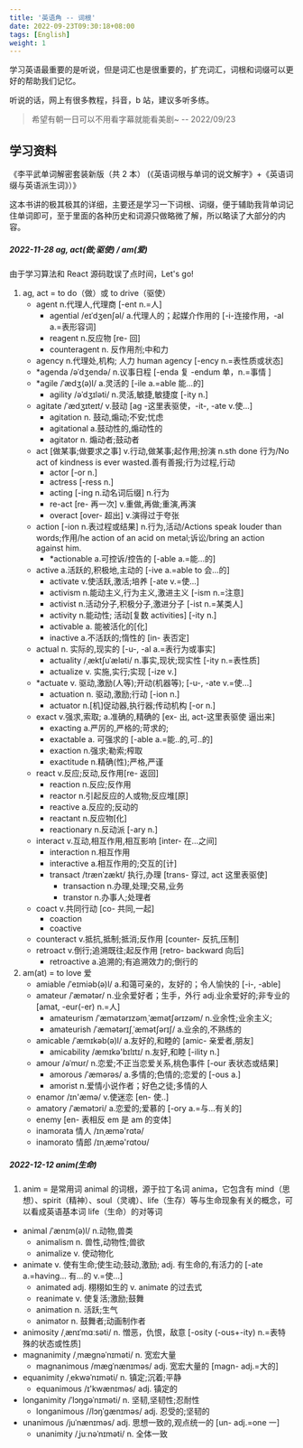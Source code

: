 ```yaml
---
title: '英语角 -- 词根'
date: 2022-09-23T09:30:18+08:00
tags: [English]
weight: 1
---
```


学习英语最重要的是听说，但是词汇也是很重要的，扩充词汇，词根和词缀可以更好的帮助我们记忆。

听说的话，网上有很多教程，抖音，b 站，建议多听多练。

> 希望有朝一日可以不用看字幕就能看美剧~ -- 2022/09/23

## 学习资料

《李平武单词解密套装新版（共 2 本） (《英语词根与单词的说文解字》+《英语词缀与英语派生词》）》

这本书讲的极其极其的详细，主要还是学习一下词根、词缀，便于辅助我背单词记住单词即可，至于里面的各种历史和词源只做略微了解，所以略读了大部分的内容。

##### 2022-11-28 ag, act(做;驱使) / am(爱)

由于学习算法和 React 源码耽误了点时间，Let's go!

1. ag, act = to do（做）或 to drive（驱使）
   - agent n.代理人,代理商 [-ent n.=人]
     - agential /eɪˈdʒenʃəl/ a.代理人的；起媒介作用的 [-i-连接作用，-al a.=表形容词]
     - reagent n.反应物 [re- 回]
     - counteragent n. 反作用剂;中和力
   - agency n.代理处,机构; 人力 human agency [-ency n.=表性质或状态]
   - \*agenda /əˈdʒendə/ n.议事日程 [-enda 复 -endum 单，n.=事情 ]
   - \*agile /ˈædʒ(ə)l/ a.灵活的 [-ile a.=able 能...的]
     - agility /əˈdʒɪləti/ n.灵活,敏捷,敏捷度 [-ity n.]
   - agitate /ˈædʒɪteɪt/ v.鼓动 [ag -这里表驱使，-it-, -ate v.使...]
     - agitation n. 鼓动,煽动;不安;忧虑
     - agitational a.鼓动性的,煽动性的
     - agitator n. 煽动者;鼓动者
   - act [做某事;做要求之事] v.行动,做某事;起作用;扮演 n.sth done 行为/No act of kindness is ever wasted.善有善报;行为过程,行动
     - actor [-or n.]
     - actress [-ress n.]
     - acting [-ing n.动名词后缀] n.行为
     - re-act [re- 再一次] v.重做,再做;重演,再演
     - overact [over- 超出] v.演得过于夸张
   - action [-ion n.表过程或结果] n.行为,活动/Actions speak louder than words;作用/he action of an acid on metal;诉讼/bring an action against him.
     - \*actionable a.可控诉/控告的 [-able a.=能...的]
   - active a.活跃的,积极地,主动的 [-ive a.=able to 会...的]
     - activate v.使活跃,激活;培养 [-ate v.=使...]
     - activism n.能动主义,行为主义,激进主义 [-ism n.=注意]
     - activist n.活动分子,积极分子,激进分子 [-ist n.=某类人]
     - activity n.能动性; 活动[复数 activities] [-ity n.]
     - activable a. 能被活化的[化]
     - inactive a.不活跃的;惰性的 [in- 表否定]
   - actual n. 实际的,现实的 [-u-, -al a.=表行为或事实]
     - actuality /ˌæktʃuˈæləti/ n.事实,现状;现实性 [-ity n.=表性质]
     - actualize v. 实施,实行;实现 [-ize v.]
   - \*actuate v. 驱动,激励(人等);开动(机器等); [-u-, -ate v.=使...]
     - actuation n. 驱动,激励;行动 [-ion n.]
     - actuator n.[机]促动器,执行器;传动机构 [-or n.]
   - exact v.强求,索取; a.准确的,精确的 [ex- 出, act-这里表驱使 逼出来]
     - exacting a.严厉的,严格的;苛求的;
     - exactable a. 可强求的 [-able a.=能..的,可..的]
     - exaction n.强求;勒索;榨取
     - exactitude n.精确(性);严格,严谨
   - react v.反应;反动,反作用[re- 返回]
     - reaction n.反应;反作用
     - reactor n.引起反应的人或物;反应堆[原]
     - reactive a.反应的;反动的
     - reactant n.反应物[化]
     - reactionary n.反动派 [-ary n.]
   - interact v.互动,相互作用,相互影响 [inter- 在...之间]
     - interaction n.相互作用
     - interactive a.相互作用的;交互的[计]
     - transact /trænˈzækt/ 执行,办理 [trans- 穿过, act 这里表驱使]
       - transaction n.办理,处理;交易,业务
       - transtor n.办事人;处理者
   - coact v.共同行动 [co- 共同,一起]
     - coaction
     - coactive
   - counteract v.抵抗,抵制;抵消;反作用 [counter- 反抗,压制]
   - retroact v.倒行;追溯既往;起反作用 [retro- backward 向后]
     - retroactive a.追溯的;有追溯效力的;倒行的
2. am(at) = to love 爱
   - amiable /ˈeɪmiəb(ə)l/ a.和蔼可亲的，友好的；令人愉快的 [-i-, -able]
   - amateur /ˈæmətər/ n.业余爱好者；生手，外行 adj.业余爱好的;非专业的 [amat, -eur(-er) n.=人]
     - amateurism /ˈæmətərɪzəmˌˈæmətʃərɪzəm/ n.业余性;业余主义;
     - amateurish /ˈæmətərɪʃˌˈæmətʃərɪʃ/ a.业余的,不熟练的
   - amicable /ˈæmɪkəb(ə)l/ a.友好的,和睦的 [amic- 亲爱者,朋友]
     - amicability /æmɪkə'bɪlɪtɪ/ n.友好,和睦 [-ility n.]
   - amour /əˈmʊr/ n.恋爱;不正当恋爱关系,桃色事件 [-our 表状态或结果]
     - amorous /ˈæmərəs/ a.多情的;色情的;恋爱的 [-ous a.]
     - amorist n.爱情小说作者；好色之徒;多情的人
   - enamor /ɪn'æmə/ v.使迷恋 [en- 使..]
   - amatory /ˈæmətɔri/ a.恋爱的;爱慕的 [-ory a.=与...有关的]
   - enemy [en- 表相反 em 是 am 的变体]
   - inamorata 情人 /ɪnˌæmə'rɑtə/
   - inamorato 情郎 /ɪnˌæmə'rɑtoʊ/

##### 2022-12-12 anim(生命)

1. anim = 是常用词 animal 的词根，源于拉丁名词 anima，它包含有 mind（思想）、spirit（精神）、soul（灵魂）、life（生存）等与生命现象有关的概念，可以看成英语基本词 life（生命）的对等词

- animal /ˈænɪm(ə)l/ n.动物,兽类
  - animalism n. 兽性,动物性;兽欲
  - animalize v. 使动物化
- animate v. 使有生命;使生动;鼓动,激励; adj. 有生命的,有活力的 [-ate a.=having... 有...的 v.=使...]
  - animated adj. 栩栩如生的 v. animate 的过去式
  - reanimate v. 使复活;激励;鼓舞
  - animation n. 活跃;生气
  - animator n. 鼓舞者;动画制作者
- animosity /ˌænɪˈmɑːsəti/ n. 憎恶，仇恨，敌意 [-osity (-ous+-ity) n.=表特殊的状态或性质]
- magnanimity /ˌmæɡnəˈnɪməti/ n. 宽宏大量
  - magnanimous /mæɡˈnænɪməs/ adj. 宽宏大量的 [magn- adj.=大的]
- equanimity /ˌekwəˈnɪməti/ n. 镇定;沉着;平静
  - equanimous /ɪ'kwænɪməs/ adj. 镇定的
- longanimity /ˈlɔŋɡəˈnɪməti/ n. 坚韧,坚韧性;忍耐性
  - longanimous //lɔŋˈɡænɪməs/ adj. 忍受的;坚韧的
- unanimous /juˈnænɪməs/ adj. 思想一致的,观点统一的 [un- adj.=one 一]
  - unanimity /ˌjuːnəˈnɪməti/ n. 全体一致
